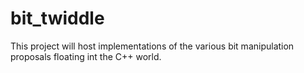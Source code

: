 # bit_twiddle

This project will host implementations of the various bit manipulation
proposals floating int the C++ world.
